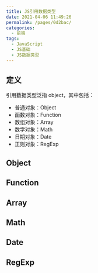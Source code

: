 ```yaml
---
title: JS引用数据类型
date: 2021-04-06 11:49:26
permalink: /pages/0d2bac/
categories:
  - 前端
tags:
  - JavaScript
  - JS基础
  - JS数据类型
---
```

## 定义
引用数据类型泛指 object，其中包括：
- 普通对象：Object
- 函数对象：Function
- 数组对象：Array
- 数学对象：Math
- 日期对象：Date
- 正则对象：RegExp

## Object

## Function

## Array

## Math

## Date

## RegExp